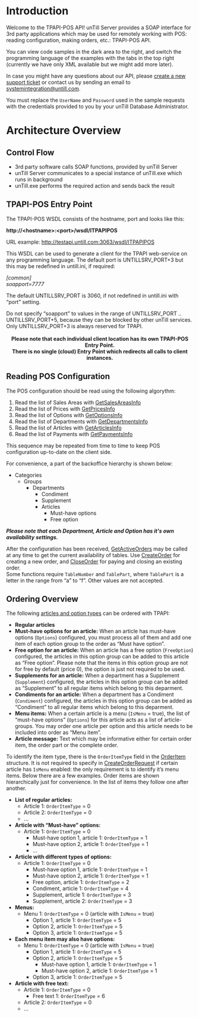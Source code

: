 # Introduction

Welcome to the TPAPI-POS API! unTill Server provides a SOAP interface for 3rd party applications which may be used for remotely working with POS: reading configuration, making orders, etc.: TPAPI-POS API.

You can view code samples in the dark area to the right, and switch the programming language of the examples with the tabs in the top right (currently we have only XML available but we might add more later).

In case you might have any questions about our API, please <a href="http://integrations.untill.com/support/tickets/new" target="_blank">create a new support ticket</a> or contact us by sending an email to <a href="mailto:systemintegration@untill.com">systemintegration@untill.com</a>.

<aside class="notice">You must replace the <code>UserName</code> and <code>Password</code> used in the sample requests with the credentials provided to you by your unTill Database Administrator.</aside>

# Architecture Overview

## Control Flow

* 3rd party software calls SOAP functions, provided by unTill Server
* unTill Server communicates to a special instance of unTill.exe which runs in background
* unTill.exe performs the required action and sends back the result

## TPAPI-POS Entry Point

The TPAPI-POS WSDL consists of the hostname, port and looks like this:

<b>http://&lt;hostname&gt;:&lt;port&gt;/wsdl/ITPAPIPOS</b>

URL example: <a href="http://testapi.untill.com:3063/wsdl/ITPAPIPOS" target="_blank">http://testapi.untill.com:3063/wsdl/ITPAPIPOS</a>

This WSDL can be used to generate a client for the TPAPI web-service on any programming language. The default port is UNTILLSRV_PORT+3 but this may be redefined in untill.ini, if required: 
    
<i>[common]<br>
soapport=7777</i>

The default UNTILLSRV_PORT is 3060, if not redefined in untill.ini with “port” setting.<br>

<aside class="warning">Do not specify “soapport” to values in the range of UNTILLSRV_PORT .. UNTILLSRV_PORT+5, because they can be blocked by other unTill services. Only UNTILLSRV_PORT+3 is always reserved for TPAPI.<br><br><center><strong>Please note that each individual client location has its own TPAPI-POS Entry Point.<br>There is no single (cloud) Entry Point which redirects all calls to client instances.</strong></center></aside>

## Reading POS Configuration

The POS configuration should be read using the following algorythm:

1. Read the list of Sales Areas with [GetSalesAreasInfo](#getsalesareasinfo)
2. Read the list of Prices with [GetPricesInfo](#getpricesinfo)
3. Read the list of Options with [GetOptionsInfo](#getoptionsinfo)
4. Read the list of Departments with [GetDepartmentsInfo](#getdepartmentsinfo)
6. Read the list of Articles with [GetArticlesInfo](#getarticlesinfo)
6. Read the list of Payments with [GetPaymentsInfo](#getpaymentsinfo)

This sequence may be repeated from time to time to keep POS configuration up-to-date on the client side.

For convenience, a part of the backoffice hierarchy is shown below:

* Categories
    * Groups
        * Departments
            * Condiment
            * Supplement
            * Articles
                * Must-have options
                * Free option

***Please note that each Department, Article and Option has it's own availability settings.***

After the configuration has been received, [GetActiveOrders](#getactiveorders) may be called at any time to get the current availability of tables. Use [CreateOrder](#createorder) for creating a new order, and [CloseOrder](#closeorder) for paying and closing an existing order.<br>
Some functions require `TableNumber` and `TablePart`, where `TablePart` is a letter in the range from “a” to “f”. Other values are not accepted.

## Ordering Overview

The following [articles and option types](#order-item-types) can be ordered with TPAPI:

* <b>Regular articles</b>
* <b>Must-have options for an article:</b> When an article has must-have options (`Options`) configured, you must process all of them and add one item of each option group to the order as “Must have option”.
* <b>Free option for an article:</b> When an article has a free option (`FreeOption`) configured, the articles in this option group can be added to this article as “Free option”. Please note that the items in this option group are not for free by default (price 0), the option is just not required to be used.
* <b>Supplements for an article:</b> When a department has a Supplement (`Supplement`) configured, the articles in this option group can be added as “Supplement” to all regular items which belong to this deparment.
* <b>Condiments for an article:</b> When a department has a Condiment (`Condiment`) configured, the articles in this option group can be added as “Condiment” to all regular items which belong to this deparment. 
* <b>Menu items:</b> When a certain article is a menu (`IsMenu` = true), the list of “must-have options” (`Options`) for this article acts as a list of article-groups. You may order one article per option and this article needs to be included into order as “Menu item”.
* <b>Article message:</b> Text which may be informative either for certain order item, the order part or the complete order.

To identify the item type, there is the `OrderItemType` field in the [OrderItem](#orderitem) structure. It is not required to specify in [CreateOrderRequest](#createorder-request) if certain article has `IsMenu` enabled: the only requirement is to identify it’s menu items. Below there are a few examples. Order items are shown hierarchically just for convenience. In the list of items they follow one after another.

* <b>List of regular articles:</b>
    * Article 1: `OrderItemType` = 0
    * Article 2: `OrderItemType` = 0
    * ...
* <b>Article with “Must-have” options:</b>
    * Article 1: `OrderItemType` = 0
        - Must-have option 1, article 1: `OrderItemType` = 1
        - Must-have option 2, article 1: `OrderItemType` = 1
        - ...
* <b>Article with different types of options:</b>
    * Article 1: `OrderItemType` = 0
        - Must-have option 1, article 1: `OrderItemType` = 1
        - Must-have option 2, article 1: `OrderItemType` = 1
        - Free option, article 1: `OrderItemType` = 2
        - Condiment, article 1: `OrderItemType` = 4
        - Supplement, article 1: `OrderItemType` = 3
        - Supplement, article 2: `OrderItemType` = 3
* <b>Menus:</b>
    * Menu 1: `OrderItemType` = 0 (article with `IsMenu` = true)
        - Option 1, article 1: `OrderItemType` = 5
        - Option 2, article 1: `OrderItemType` = 5
        - Option 3, article 1: `OrderItemType` = 5
* <b>Each menu item may also have options:</b>
    * Menu 1: `OrderItemType` = 0 (article with `IsMenu` = true)
        - Option 1, article 1: `OrderItemType` = 5
        - Option 2, article 1: `OrderItemType` = 5
            - Must-have option 1, article 1: `OrderItemType` = 1
            - Must-have option 2, article 1: `OrderItemType` = 1
        - Option 3, article 1: `OrderItemType` = 5
* <b>Article with free text:</b>
    * Article 1: `OrderItemType` = 0
        - Free text 1: `OrderItemType` = 6
    * Article 2: `OrderItemType` = 0
    * ...
    